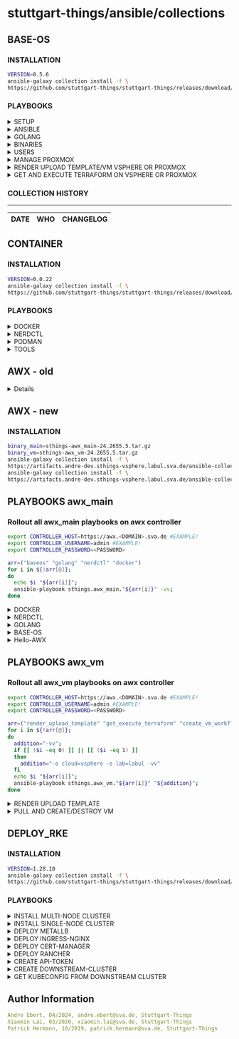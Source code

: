 # stuttgart-things/ansible/collections

## BASE-OS

### INSTALLATION

```bash
VERSION=0.5.6
ansible-galaxy collection install -f \
https://github.com/stuttgart-things/stuttgart-things/releases/download/${VERSION}/sthings-base_os-${VERSION}.tar.gz
```

### PLAYBOOKS

<details><summary>SETUP</summary>

base setup for linux machine: updates, packages, ca, banner + filesystem.

```bash
ansible-playbook sthings.base_os.setup -vv -i /tmp/inv
```

</details>

<details><summary>ANSIBLE</summary>

deploys ansible + dependecies

```bash
ansible-playbook sthings.base_os.ansible -vv -i /tmp/inv
```

</details>

<details><summary>GOLANG</summary>

installs golang on target system(s)

```bash
# DEPLOYMENT WITH DEFAULT OPTIONS (STHINGS USER EXPORTS)
ansible-playbook sthings.base_os.golang -vv -i inventory

# DEPLOYMENT WITH OVERWRITES (DIFFRENT USER AND SPECIFY GOLANG VERSION)
ansible-playbook sthings.base_os.golang \
-e golang_version=1.22.2 \
-e go_username=elon \
-e go_usergroup=dev \
-e go_userhome=/home/elon \
-vv -i inventory

# ADD TO PLAY AND README FOR USERS DICT
```

</details>

<details><summary>BINARIES</summary>

```bash
ansible-playbook sthings.base_os.binaries -vv -i /tmp/inv
```

</details>


<details><summary>USERS</summary>

```bash
ansible-playbook sthings.base_os.users -vv -i /tmp/inv
```

</details>

<details><summary>MANAGE PROXMOX</summary>

## Rename VM/Template
```bash
ansible-playbook sthings.base_os.rename_proxmox -vv -e vmname_old=myVM -e vmname_new=myNewVM -e target_host=localhost
```

## Delete VM/Template
```bash
ansible-playbook sthings.base_os.delete_proxmox -vv -e vmname_delete=example-name -e target_host=localhost
```

</details>

<details><summary>RENDER UPLOAD TEMPLATE/VM VSPHERE OR PROXMOX</summary>

## Render and upload rendered VM config to s3 bucket
```bash
# Default render of vm templates
ansible-playbook sthings.base_os.render_upload_vm -vv \
-e lab=labul \
-e cloud=vsphere \
-e s3=labul-automation
```

```bash
# Render w/ given name and size
ansible-playbook sthings.base_os.render_upload_vm -vv \
-e lab=labul \
-e cloud=vsphere \
-e vmSize=l \
-e vmName=martin \
-e s3=labul-automation
```

```bash
# Render with changed VM attributes
ansible-playbook sthings.base_os.render_upload_vm -vv \
-e lab=labul \
-e cloud=vsphere \
-e vmName=test-vm \
-e vmCount=1 \
-e vm_memory=4096 \
-e vm_template=ubuntu24 \
-e vm_disk=32 \
-e vm_cpu=2 \
-e s3=labul-automation
```
</details>

<details><summary>GET AND EXECUTE TERRAFORM ON VSPHERE OR PROXMOX</summary>

## Get rendered VM config and execute terraform
```bash
# Get vm config and execute terraform
ansible-playbook -i /path/to/inventory sthings.base_os.get_execute_terraform -vv \
-e lab=labul \
-e cloud=vsphere \
-e project_name=martin \
-e bucket_name=martin-vm-config \
-e object_name=2024-06-27-test-vnrqr.tf \
-e install_terraform=true \
-e s3=labul-automation
```

```bash
# Destroy VM
ansible-playbook -i /path/to/inventory sthings.base_os.get_execute_terraform -vv \
-e lab=labul \
-e cloud=vsphere \
-e project_name=martin \
-e bucket_name=martin-vm-config \
-e object_name=2024-06-27-test-vnrqr.tf \
-e s3=labul-automation \
-e state=absent
```
</details>

### COLLECTION HISTORY

----------------
| DATE  | WHO | CHANGELOG |
|---|---|---|


## CONTAINER

### INSTALLATION

```bash
VERSION=0.0.22
ansible-galaxy collection install -f \
https://github.com/stuttgart-things/stuttgart-things/releases/download/${VERSION}/sthings-container-${VERSION}.tar.gz
```

### PLAYBOOKS

<details><summary>DOCKER</summary>

###ADD DESCRIPTION

```bash
# DEPLOYMENT OF LATEST RUNTIME, CLI + COMPOSE
ansible-playbook sthings.container.docker -vv -i inventory

# DEPLOYMENT OF LATEST RUNTIME, CLI, COMPOSE + KIND CLUSTER
ansible-playbook sthings.container.docker \
-e install_kind=true \
-vv -i inventory
```

</details>

<details><summary>NERDCTL</summary>

```bash
ansible-playbook sthings.container.nerdctl -i /tmp/inv -vv
```

</details>

<details><summary>PODMAN</summary>

```bash
ansible-playbook sthings.container.podman -i /tmp/inv -vv
```

</details>

<details><summary>TOOLS</summary>

```bash
ansible-playbook sthings.container.tools -i /tmp/inv -vv
```

</details>

## AWX - old
<details>

### INSTALLATION

```bash
VERSION=0.0.57
ansible-galaxy collection install -f \
https://github.com/stuttgart-things/stuttgart-things/releases/download/${VERSION}/sthings-awx-${VERSION}.tar.gz
```

### VARIABLES

<details><summary>VARIABLES</summary>

* name:         Name of the job-template
* inventory:    Name of the inventory to use
* project:      Name of the Project the job-template should belong to
* state:        'present' to create job-template, 'absent' to delete job-template

</details>

### PLAYBOOKS

<details><summary>DOCKER</summary>

docker deployment awx job template w/ survey

```bash
export CONTROLLER_HOST=https://awx.<DOMAIN>.sva.de #EXAMPLE!
export CONTROLLER_USERNAME=admin #EXAMPLE!
export CONTROLLER_PASSWORD=<PASSWORD>
ansible-playbook sthings.awx.docker -vv
```

</details>

<details><summary>NERDCTL</summary>

nerdctl deployment awx job template w/ survey

```bash
export CONTROLLER_HOST=https://awx.<DOMAIN>.sva.de #EXAMPLE!
export CONTROLLER_USERNAME=admin #EXAMPLE!
export CONTROLLER_PASSWORD=<PASSWORD>
ansible-playbook sthings.awx.nerdctl -vv
```

</details>

<details><summary>GOLANG</summary>

golang deployment awx job template w/ survey

```bash
export CONTROLLER_HOST=https://awx.<DOMAIN>.sva.de #EXAMPLE!
export CONTROLLER_USERNAME=admin #EXAMPLE!
export CONTROLLER_PASSWORD=<PASSWORD>
ansible-playbook sthings.awx.golang -vv
```

</details>

<details><summary>BASE-OS</summary>

base-os deployment awx job template w/ survey

```bash
export CONTROLLER_HOST=https://awx.<DOMAIN>.sva.de #EXAMPLE!
export CONTROLLER_USERNAME=admin #EXAMPLE!
export CONTROLLER_PASSWORD=<PASSWORD>
ansible-playbook sthings.awx.baseos -vv
```

base-os deployment awx job template w/ survey AND scheduler
```bash
export CONTROLLER_HOST=https://awx.<DOMAIN>.sva.de #EXAMPLE!
export CONTROLLER_USERNAME=admin #EXAMPLE!
export CONTROLLER_PASSWORD=<PASSWORD>
ansible-playbook sthings.awx.baseos -vv -e target_host=example.labul.sva.de
```

</details>

<details><summary>Hello-AWX</summary>

Awx job template to test Host w/ survey (without dynamic inventory)

```bash
export CONTROLLER_HOST=https://awx.<DOMAIN>.sva.de #EXAMPLE!
export CONTROLLER_USERNAME=admin #EXAMPLE!
export CONTROLLER_PASSWORD=<PASSWORD>
ansible-playbook sthings.awx.hello_awx -vv -e test_host=example.labul.sva.de
```

</details>

<details><summary>RENDER UPLOAD TEMPLATE - PULL AND CREATE/DESTROY VM</summary>

Awx job template /w survey and play to render and upload templates for VMs

```bash
export CONTROLLER_HOST=https://awx.<DOMAIN>.sva.de #EXAMPLE!
export CONTROLLER_USERNAME=admin #EXAMPLE!
export CONTROLLER_PASSWORD=<PASSWORD>

# Create awx resource to render and upload templates to s3
ansible-playbook sthings.awx.render_upload_template -vv \
-e lab=labul \
-e cloud=vsphere \

# Create awx resource to pull template from s3 and create/destroy VM
ansible-playbook sthings.awx.get_execute_terraform -vv \
-e lab=labul \
-e cloud=vsphere
```

</details>

</details>


## AWX - new

### INSTALLATION

```bash
binary_main=sthings-awx_main-24.2655.5.tar.gz
binary_vm=sthings-awx_vm-24.2655.5.tar.gz
ansible-galaxy collection install -f \
https://artifacts.andre-dev.sthings-vsphere.labul.sva.de/ansible-collections/${binary_main}
ansible-galaxy collection install -f \
https://artifacts.andre-dev.sthings-vsphere.labul.sva.de/ansible-collections/${binary_vm}
```

## PLAYBOOKS awx_main

### Rollout all awx_main playbooks on awx controller
```bash
export CONTROLLER_HOST=https://awx.<DOMAIN>.sva.de #EXAMPLE!
export CONTROLLER_USERNAME=admin #EXAMPLE!
export CONTROLLER_PASSWORD=<PASSWORD>

arr=("baseos" "golang" "nerdctl" "docker")
for i in ${!arr[@]};
do
  echo $i "${arr[i]}";
  ansible-playbook sthings.awx_main."${arr[i]}" -vv;
done
```

<details><summary>DOCKER</summary>

docker deployment awx job template w/ survey

```bash
export CONTROLLER_HOST=https://awx.<DOMAIN>.sva.de #EXAMPLE!
export CONTROLLER_USERNAME=admin #EXAMPLE!
export CONTROLLER_PASSWORD=<PASSWORD>
ansible-playbook sthings.awx_main.docker -vv
```

</details>

<details><summary>NERDCTL</summary>

nerdctl deployment awx job template w/ survey

```bash
export CONTROLLER_HOST=https://awx.<DOMAIN>.sva.de #EXAMPLE!
export CONTROLLER_USERNAME=admin #EXAMPLE!
export CONTROLLER_PASSWORD=<PASSWORD>
ansible-playbook sthings.awx_main.nerdctl -vv
```

</details>

<details><summary>GOLANG</summary>

golang deployment awx job template w/ survey

```bash
export CONTROLLER_HOST=https://awx.<DOMAIN>.sva.de #EXAMPLE!
export CONTROLLER_USERNAME=admin #EXAMPLE!
export CONTROLLER_PASSWORD=<PASSWORD>
ansible-playbook sthings.awx_main.golang -vv
```

</details>

<details><summary>BASE-OS</summary>

base-os deployment awx job template w/ survey

```bash
export CONTROLLER_HOST=https://awx.<DOMAIN>.sva.de #EXAMPLE!
export CONTROLLER_USERNAME=admin #EXAMPLE!
export CONTROLLER_PASSWORD=<PASSWORD>
ansible-playbook sthings.awx_main.baseos -vv
```

</details>

<details><summary>Hello-AWX</summary>

Awx job template to test Host w/ survey (without dynamic inventory)

```bash
export CONTROLLER_HOST=https://awx.<DOMAIN>.sva.de #EXAMPLE!
export CONTROLLER_USERNAME=admin #EXAMPLE!
export CONTROLLER_PASSWORD=<PASSWORD>
ansible-playbook sthings.awx_main.hello_awx -vv -e test_host=example.labul.sva.de
```

</details>

## PLAYBOOKS awx_vm

### Rollout all awx_vm playbooks on awx controller
```bash
export CONTROLLER_HOST=https://awx.<DOMAIN>.sva.de #EXAMPLE!
export CONTROLLER_USERNAME=admin #EXAMPLE!
export CONTROLLER_PASSWORD=<PASSWORD>

arr=("render_upload_template" "get_execute_terraform" "create_vm_workflow")
for i in ${!arr[@]};
do
  addition="-vv";
  if [[ ($i -eq 0) ]] || [[ ($i -eq 1) ]]
  then 
    addition="-e cloud=vsphere -e lab=labul -vv"
  fi
  echo $i "${arr[i]}";
  ansible-playbook sthings.awx_vm."${arr[i]}" "${addition}";
done
```

<details><summary>RENDER UPLOAD TEMPLATE</summary>

Awx job template /w survey and play to render and upload templates for VMs

```bash
export CONTROLLER_HOST=https://awx.<DOMAIN>.sva.de #EXAMPLE!
export CONTROLLER_USERNAME=admin #EXAMPLE!
export CONTROLLER_PASSWORD=<PASSWORD>

# Create awx resource to render and upload templates to s3
ansible-playbook sthings.awx_vm.render_upload_template -vv \
-e lab=labul \
-e cloud=vsphere
```

</details>

<details><summary>PULL AND CREATE/DESTROY VM</summary>

Awx job template /w survey and play to pull templates from s3 and create/destroy VMs

```bash
export CONTROLLER_HOST=https://awx.<DOMAIN>.sva.de #EXAMPLE!
export CONTROLLER_USERNAME=admin #EXAMPLE!
export CONTROLLER_PASSWORD=<PASSWORD>

# Create awx resource to pull template from s3 and create/destroy VM
ansible-playbook sthings.awx_vm.get_execute_terraform -vv \
-e lab=labul \
-e cloud=vsphere
```

</details>

## DEPLOY_RKE

### INSTALLATION

```bash
VERSION=1.28.10
ansible-galaxy collection install -f \
https://github.com/stuttgart-things/stuttgart-things/releases/download/${VERSION}/sthings-deploy_rke-${VERSION}.tar.gz
```

### PLAYBOOKS

<details><summary>INSTALL MULTI-NODE CLUSTER</summary>

Deploys a rke2 multi-node cluster.

```bash
# CREATE INVENTORY
cat <<EOF > rke2
[initial_master_node]
10.100.136.151
[additional_master_nodes]
10.100.136.152
10.100.136.153
EOF

# PLAYBOOK CALL
CLUSTER_NAME=rke2
mkdir -p ~/.kube/

ansible-playbook sthings.deploy_rke.rke2 \
-i rke2 \
-e rke2_fetched_kubeconfig_path=~/.kube/${CLUSTER_NAME} \
-e cluster_setup=multinode \
-e 1.28.10 \
-e rke2_release_kind=rke2r1
-vv
```

</details>

<details><summary>INSTALL SINGLE-NODE CLUSTER</summary>

Deploys a rke2 single-node cluster.

```bash
# CREATE INVENTORY
cat <<EOF > rke2
[initial_master_node]
10.100.136.151
[additional_master_nodes]
# no details needed but group needs to be defined
EOF

# PLAYBOOK CALL
CLUSTER_NAME=rke2

ansible-playbook sthings.deploy_rke.rke2 \
-i rke2 -vv \
-e rke2_fetched_kubeconfig_path=~/.kube/${CLUSTER_NAME} \
-e cluster_setup=singlenode \
-vv
```

</details>

<details><summary>DEPLOY METALLB</summary>

Deploys metallb helm chart + ip config

```bash
ansible-playbook sthings.deploy_rke.deploy_to_k8s \
-e deployment_vars=~/projects/rke2/metallb.yaml \
-e path_to_kubeconfig=~/.kube/rke2 \ # EXAMPLE
-e profile=metallb \
-e state=present \
-vv \
-e ip_range: 10.31.103.18-10.31.103.18 # example
```

</details>

<details><summary>DEPLOY INGRESS-NGINX</summary>

Deploys ingress-nginx helm chart

```bash
ansible-playbook sthings.deploy_rke.deploy_to_k8s \
-e path_to_kubeconfig=~/.kube/rke2 \
-e profile=ingress-nginx \
-e state=present \
-vv
```

</details>

<details><summary>DEPLOY CERT-MANAGER</summary>

Deploys cert-manager + config

```bash
# DEPLOYMENT VARS
cat <<EOF > cert-manager.yaml
cert_manager_version: v1.14.4
approle_id: 1d42d7e7-8c14-e5f9-801d-b3ecef416616
approle_secret: <SECRET>
name_cluster_issuer: cluster-issuer-approle
pki_path: pki/sign/sthings-vsphere.labul.sva.de
vault_server: https://vault-vsphere.labul.sva.de:8200
ca_bundle: LS0tLS0= #...
vault_secret: vault-approle

post_manifests:
  secret_approle: |
    apiVersion: v1
    kind: Secret
    metadata:
      name: {{ vault_secret }}
      namespace: {{ namespace }}
    data:
      approle: {{ approle_secret }}

  cluster_issuer: |
    apiVersion: cert-manager.io/v1
    kind: ClusterIssuer
    metadata:
      name: {{ name_cluster_issuer }}
      namespace: {{ namespace }}
    spec:
      vault:
        path: {{ pki_path }}
        server: {{ vault_server }}
        caBundle: {{ ca_bundle }}
        auth:
          appRole:
            path: approle
            roleId: {{ approle_id }}
            secretRef:
              name: {{ vault_secret }}
              key: approle
EOF

ansible-playbook sthings.deploy_rke.deploy_to_k8s \
-e path_to_kubeconfig=~/.kube/rke2 \
-e profile=cert-manager \
-e state=present \
-e deployment_vars=~/projects/rke2/cert-manager.yaml #ABSOLUTE PATH REQUIRED!
-vv
```

</details>

<details><summary>DEPLOY RANCHER</summary>

Deploys configuration + rancher

```bash
cat <<EOF > rancher.yaml
rancher_version: 2.8.5
hostname: rancher-things
domain: demo-rancher.sthings-vsphere.labul.sva.de  # EXAMPLE
password: "{{ lookup('community.general.random_string', length=17) }}"  # EXAMPLE
ca_certs: LS0tLS1CtLS0= #..
cluster_issuer: cluster-issuer-approle

pre_manifests:
  namespace: |
    apiVersion: v1
    kind: Namespace
    metadata:
      name: {{ deployment_namespace }}

  certificate: |
    apiVersion: cert-manager.io/v1
    kind: Certificate
    metadata:
      name: {{ hostname }}-ingress
      namespace: {{ deployment_namespace }}
    spec:
      commonName: {{ hostname }}.{{ domain }}
      dnsNames:
        - {{ hostname }}.{{ domain }}
      issuerRef:
        name: {{ cluster_issuer }}
        kind: ClusterIssuer
      secretName: {{ hostname }}-tls

  tls_secret: |
    apiVersion: v1
    kind: Secret
    metadata:
      name: tls-ca
      namespace: {{ deployment_namespace }}
    data:
      cacerts.pem: {{ ca_certs }}
post_manifests: {}
EOF

ansible-playbook sthings.deploy_rke.deploy_to_k8s \
-e path_to_kubeconfig=~/.kube/rke2 \
-e profile=cert-manager \
-e state=present \
-e deployment_vars=~/projects/rke2/cert-manager.yaml #ABSOLUTE PATH REQUIRED!
-vv
```

</details>

<details><summary>CREATE API-TOKEN</summary>

Creates rancher api token

```bash
ansible-playbook sthings.deploy_rke.api_token \
-e path_to_kubeconfig=~/.kube/rke2 \
-e token_name=admin \
-e token_description="admin api token" \
-e output_token_creds=true \
# -e token_password=whatever -> can be set
# -e token_user_id -> can be set / rancher user id (must exist)
-e state=present \
-vv
```

</details>

<details><summary>CREATE DOWNSTREAM-CLUSTER</summary>

Creates rancher downstream cluster (w/ api token + ssh)

```bash
# CREATE INVENTORY
cat <<EOF > ~/projects/rke2/dev1-inv
dev1-aio.tiab.labda.sva.de rancher_cluster_cmd="--controlplane --etcd --worker"

[all:vars]
ansible_ssh_common_args='-o StrictHostKeyChecking=no'
EOF

# CREATE CLUSTER PROFILE
cat <<EOF > ~/projects/rke2/dev1.yaml
---
cluster_name: dev1
cluster_description: "{{ cluster_name }} cluster"
cni: cilium
kubernetes_version: v1.28.10+rke2r1
cluster_template: cluster
EOF

RANCHER_SECRET_KEY=<SECRET FROM TOKEN CREATION>

ansible-playbook sthings.deploy_rke.deploy_downstream_cluster \
-e path_to_kubeconfig=~/.kube/rke2 \
-e rancher_access_key=admin \
-e rancher_secret_key=${RANCHER_SECRET_KEY} \
-e rancher_hostname=rancher-things \
-e rancher_domain=demo-rancher.sthings-vsphere.labul.sva.de \
-e cluster_profile=~/projects/rke2/dev1.yaml \
-e state=present \
-e prepare_rke_nodes=true \
-i ~/projects/rke2/dev1-inv \
-vv
```

</details>

<details><summary>GET KUBECONFIG FROM DOWNSTREAM CLUSTER</summary>

Downloads kubeconfig from downstream cluster

```bash
ansible-playbook sthings.deploy_rke.get_downstream_kubeconfig \
-e rancher_access_key=admin \
-e rancher_secret_key=${RANCHER_SECRET_KEY} \
-e rancher_hostname=rancher-things \
-e rancher_domain=demo-rancher.sthings-vsphere.labul.sva.de \
-e cluster_name=dev1 \
-e kubeconfig_destination=/tmp/dev1 \
-e check_kubeconfig=true \
-vv
```

</details>


</details>


Author Information
------------------

```yaml
Andre Ebert, 04/2024, andre.ebert@sva.de, Stuttgart-Things
Xiaomin Lai, 03/2020, xiaomin.lai@sva.de, Stuttgart-Things
Patrick Hermann, 10/2019, patrick.hermann@sva.de, Stuttgart-Things
```

